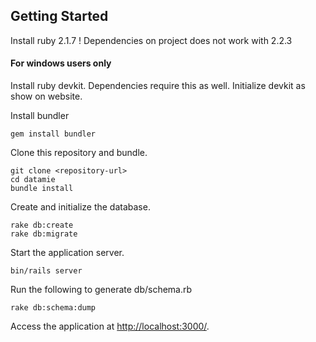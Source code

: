 ## Getting Started

Install ruby 2.1.7 !
Dependencies on project does not work with 2.2.3

#### For windows users only
Install ruby devkit. Dependencies require this as well. Initialize devkit as show on website.

Install bundler

    gem install bundler

Clone this repository and bundle.

    git clone <repository-url>
    cd datamie
    bundle install

Create and initialize the database.

    rake db:create
    rake db:migrate

Start the application server.

    bin/rails server

Run the following to generate db/schema.rb

    rake db:schema:dump

Access the application at [http://localhost:3000/](http://localhost:3000/).
